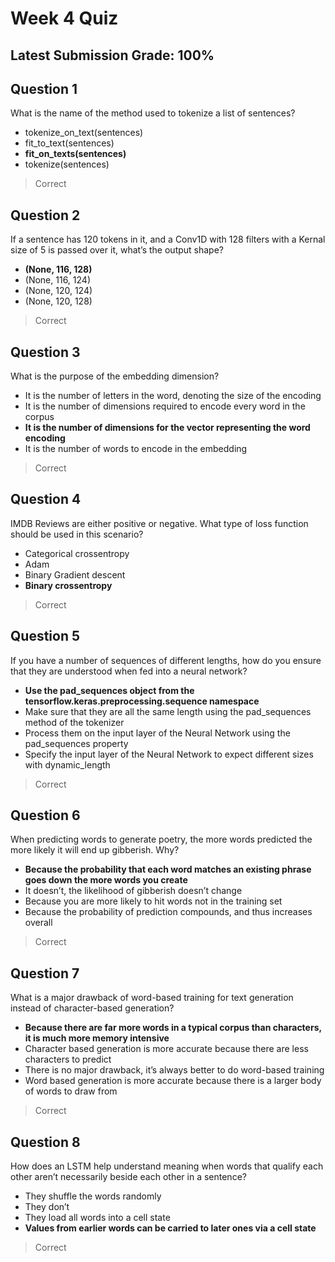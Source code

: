 # Week 4 Quiz
## Latest Submission Grade: 100%

## Question 1
What is the name of the method used to tokenize a list of sentences?
* tokenize_on_text(sentences)
* fit_to_text(sentences)
* **fit_on_texts(sentences)**
* tokenize(sentences)
> Correct

## Question 2
If a sentence has 120 tokens in it, and a Conv1D with 128 filters with a Kernal size of 5 is passed over it, what’s the output shape?
* **(None, 116, 128)**
* (None, 116, 124)
* (None, 120, 124)
* (None, 120, 128)
> Correct

## Question 3
What is the purpose of the embedding dimension?
* It is the number of letters in the word, denoting the size of the encoding
* It is the number of dimensions required to encode every word in the corpus
* **It is the number of dimensions for the vector representing the word encoding**
* It is the number of words to encode in the embedding
> Correct

## Question 4
IMDB Reviews are either positive or negative. What type of loss function should be used in this scenario?
* Categorical crossentropy
* Adam
* Binary Gradient descent
* **Binary crossentropy**
> Correct

## Question 5
If you have a number of sequences of different lengths, how do you ensure that they are understood when fed into a neural network?
* **Use the pad_sequences object from the tensorflow.keras.preprocessing.sequence namespace**
* Make sure that they are all the same length using the pad_sequences method of the tokenizer
* Process them on the input layer of the Neural Network using the pad_sequences property
* Specify the input layer of the Neural Network to expect different sizes with dynamic_length
> Correct

## Question 6
When predicting words to generate poetry, the more words predicted the more likely it will end up gibberish. Why?
* **Because the probability that each word matches an existing phrase goes down the more words you create**
* It doesn’t, the likelihood of gibberish doesn’t change
* Because you are more likely to hit words not in the training set
* Because the probability of prediction compounds, and thus increases overall
> Correct

## Question 7
What is a major drawback of word-based training for text generation instead of character-based generation?
* **Because there are far more words in a typical corpus than characters, it is much more memory intensive**
* Character based generation is more accurate because there are less characters to predict
* There is no major drawback, it’s always better to do word-based training
* Word based generation is more accurate because there is a larger body of words to draw from
> Correct

## Question 8
How does an LSTM help understand meaning when words that qualify each other aren’t necessarily beside each other in a sentence?
* They shuffle the words randomly
* They don’t
* They load all words into a cell state
* **Values from earlier words can be carried to later ones via a cell state**
>Correct

